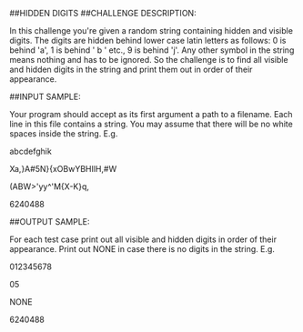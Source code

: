 ##HIDDEN DIGITS
##CHALLENGE DESCRIPTION:

In this challenge you're given a random string containing hidden and visible digits. The digits are hidden behind lower case latin letters as follows: 0 is behind 'a', 1 is behind ' b ' etc., 9 is behind 'j'. Any other symbol in the string means nothing and has to be ignored. So the challenge is to find all visible and hidden digits in the string and print them out in order of their appearance.

##INPUT SAMPLE:

Your program should accept as its first argument a path to a filename. Each line in this file contains a string. You may assume that there will be no white spaces inside the string. E.g.

abcdefghik

Xa,}A#5N}{xOBwYBHIlH,#W

(ABW>'yy^'M{X-K}q,

6240488

##OUTPUT SAMPLE:

For each test case print out all visible and hidden digits in order of their appearance. Print out NONE in case there is no digits in the string. E.g.

012345678

05

NONE

6240488
